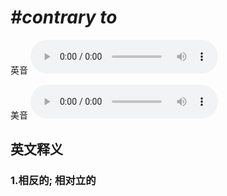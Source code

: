 # ***\#contrary to*** 
英音
<audio src="./media/contrary to1_AAC.aac" controls="controls"></audio>

美音
<audio src="./media/contrary to2_AAC.aac" controls="controls"></audio>



  

英文释义
---
### 1.**相反的; 相对立的**  


